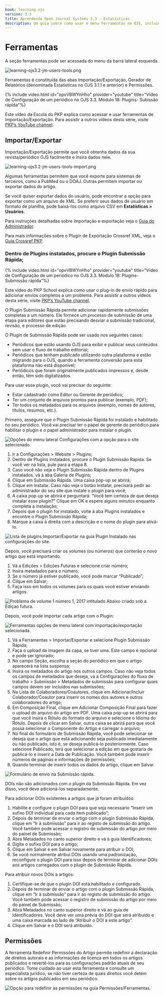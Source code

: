 ```yaml
---
book: learning-ojs
version: 3.3
title: Aprendendo Open Journal Systems 3.3 - Estatísticas
description: Um guia sobre como usar o menu Ferramentas no OJS, incluindo as funções Importar/Exportar e Submissão rápida.
---
```


# Ferramentas

A seção ferramentas pode ser acessada do menu da barra lateral esquerda.

![learning-ojs3.2-jm-users-tools.png](./assets/learning-ojs3.2-jm-users-tools.png)

Ferramentas é constituída das abas Importação/Exportação, Gerador de Relatórios (denominada Estatísticas no OJS 3.1.1 e anterior) e Permissões.

{% include video.html id="opvVBWYnHho" provider="youtube" title="Vídeo de Configuração de um periódico no OJS 3.3. Módulo 18: Plugins- Subissão rápida"%}

Este vídeo da Escola do PKP explica como acessar e usar ferramentas de Importação/Exportação. Para assistir a outros vídeos desta série, visite [PKP’s YouTube channel](https://www.youtube.com/playlist?list=PLg358gdRUrDVTXpuGXiMgETgnIouWoWaY).

## Importar/Exportar

Importação/Exportação permite que você obtenha dados da sua revista/periódico OJS facilmente e insira dados nele.

![learning-ojs3.2-jm-users-tools-import.png](./assets/learning-ojs3.2-jm-users-tools-import.png)

Algumas ferramentas permitem que você exporte para sistemas de terceiros, como a PubMed ou o DOAJ. Outras permitem importar ou exportar dados do artigo.

Se você quiser exportar dados do usuário, pode encontrar a opção para exportar como um arquivo de XML. Se preferir seus dados de usuário em formato de planilha, pode baixá-los como arquivo CSV em **Estatísticas > Usuários**.

Para instruções detalhadas sobre importação e exportação veja o [Guia do Administrador](https://docs.pkp.sfu.ca/admin-guide/en/data-import-and-export).

Para mais informações sobre o Plugin de Exportação Crossref XML, veja o [Guia Crossref PKP](https://docs.pkp.sfu.ca/crossref-ojs-manual/en/).

### Dentro de Plugins instalados, procure o Plugin Submissão Rápida;

{% include video.html id="opvVBWYnHho" provider="youtube" title="Vídeo de Configuração de um periódico no OJS 3.3. Módulo 18: Plugins- Submissão rápida"%}

Este vídeo do PKP School explica como usar o plug-in de envio rápido para adicionar envios completos a um problema. Para assistir a outros vídeos desta série, visite [PKP’s YouTube channel](https://www.youtube.com/playlist?list=PLg358gdRUrDVTXpuGXiMgETgnIouWoWaY).

O Plugin Submissão Rápida permite adicionar rapidamente submissões completas a um número. Ele fornece um processo de submissão de uma etapa para editores que estão precisando desviar a submissão tradicional, revisão, e processo de edição.

O Plugin de Submissão Rápida pode ser usado nos seguintes casos:

* Periódicos que estão usando OJS para exibir e publicar seus conteúdos sem usar o fluxo de trabalho editorial;
* Periódicos que tenham publicado utilizando outra plataforma e estão migrando para o OJS, quando a ferramenta conversão para esta plataforma não está disponível;
* Periódicos que foram originalmente publicados impressos e, desde então, têm sido digitalizados.

Para usar esse plugin, você vai precisar do seguinte:

* Estar cadastrado como Editor ou Gerente de periódico;
* Ter um conjunto de arquivos prontos para publicar (exemplo, PDF);
* Ter todos os metadados para os arquivos (exemplo, nomes de autores, títulos, resumos, etc.).

Primeiro, assegure que o Plugin Submissão Rápida foi instalado e habilitado no seu periódico.  Você vai precisar ter o papel de gerente do periódico para habilitar o plugin e o papel administrador para instalar o plugin.

![Opções do menu lateral Configurações com a opção para o site selecionado.](./assets/find-plugins.png)

1. Ir a Configurações > Website > Plugins;
2. Dentro de Plugins instalados, procure o Plugin Submissão Rápida.  Se você ver na lista, pule para a etapa 8.
3. Caso você não veja o Plugin Submissão Rápida dentro de Plugins instalados, vá à aba Galeria de Plugins;
4. Clique em Submissão Rápida. Uma caixa pop-up se abrirá;
5. Clique em Instalar.  Caso não veja o botão Instalar, precisará pedir ao administrador do seu site que instale o plugin para você;
6. A caixa pop-up se abrirá e perguntará: “Você tem certeza de que deseja instalar esse plugin?”  Clique em OK e espere alguns minutos enquanto completa a instalação;
7. Depois que o plugin for instalado, volte à aba Plugins instalados e encontre o Plugin Submissão Rápida;
8. Marque a caixa à direita com a descrição e o nome do plugin para ativá-lo.

![Lista de plugins Importar/Exportar na guia Plugin Instalado nas configurações do site.](./assets/enabled-import-plugins.png)

Depois, você precisará criar os volumes (ou números) que conterão o novo artigo que está importando.

1. Vá a Edições > Edições Futuras e selecione criar número;
2. Insira metadados para o número;
3. Se o número já estiver publicado, você pode marcar “Publicado”;
4. Clique em Salvar;
5. Faça isso em todos os volumes para os quais você estiver enviando artigos.

![Problema de volume 1 número 1, 2017 intitulado Abaixo criado sob a Ediçao futura.](./assets/create-issue.png)

Depois, você pode importar cada artigo com o Plugin:

![Ferramentas opções de menu lateral com importação/exportação selecionada.](./assets/import-plugins.png)

1. Vá a Ferramentas > Importar/Exportar e selecione Plugin Submissão Rápida;
2. Faça o upload da imagem da capa, se tiver uma.  Este campo é opcional e pode ser ignorado;
3. No campo Seção, escolha a seção do periódico em que o artigo aparecerá na lista suspensa;
4. Insira os metadados do artigo nos outros campos. Caso não veja todos os campos de metadados que deseja, vá a Configurações do fluxo de trabalho > Submissão > Metadados de submissão para configurar quais campos devem ser incluídos nas submissões;
5. Na Lista de Colaboradores/Coautores, clique em Adicionar/Incluir Colaborador/Coautor para inserir os nomes dos autores e outros colaboradores do artigo;
6. Em Composição Final, clique em Adicionar Composição Final para fazer o upload do arquivo do artigo em PDF.  Uma caixa pop-up se abrirá para que você insira o Rótulo do formato do arquivo e selecione o Idioma do Rótulo.  Depois de clicar em Salvar, outra caixa se abrirá para que você possa selecionar o Componente do Artigo e carregar o arquivo;
7. No final do formulário de Submissão Rápida, você pode selecionar se deseja que o artigo que está adicionando seja publicado imediatamente ou não publicado, isto é, se deseja publicá-lo posteriormente. Caso selecione Publicado, terá que selecionar a edição em que gostaria de publicá-lo e inserir a Data de Publicação. Você também pode inserir números de páginas e informações de permissões;
8. Quando terminar de inserir todos os dados do artigo, clique em Salvar.

![Formulário de envio na Submissão rápida.](./assets/quick-submit-plugin-2.png)

DOIs não são adicionados com o plugin da Submissão Rápida. Em vez disso, você deve adicioná-los separadamente.

Para adicionar DOIs existentes a artigos que já foram atribuídos:

1. Habilite e configure o plugin DOI para que seja necessário “Inserir um sufixo DOI individual para cada item publicado”;
2. Depois de terminar de enviar o artigo com o plugin Submissão Rápida, clique em “Ir à submissão” para ir ao registo de submissão do artigo. Você também pode acessar o registro de submissão do artigo por meio do painel de Submissão;
3. Abra Metadados no canto superior direito e vá à guia Identificadores;
4. Digite o sufixo DOI para o artigo;
5. Clique em Salvar e em Salvar novamente para atribuir o DOI;
6. Se você normalmente atribui DOIs usando uma padronização, reconfigure o plugin DOI para isso depois de terminar de adicionar DOIs aos artigos carregados com o plugin de Submissão Rápida.

Para atribuir novos DOIs a artigos:

1. Certifique-se de que o plugin DOI está habilitado e configurado.
2. Depois de terminar de enviar o artigo com o plugin Submissão Rápida, clique em “Ir à submissão” para ir ao registo de submissão do artigo. Você também pode acessar o registro de submissão do artigo por meio do painel de Submissão;
3. Abra Metadados no canto superior direito e vá ao guia de Identificadores. Você deve ver uma prévia do DOI que será atribuído e uma caixa marcada ao lado de “Atribuir o DOI a este artigo”.
4. Clique em Salvar e o DOI será atribuído.

## Permissões

A ferramenta Redefinir Permissões do Artigo permite redefinir a declaração de direitos autorais e as informações de licença em todos os artigos publicados e revertê-los para as configurações padrão atuais de seu periódico. Tome cuidado ao usar esta ferramenta e consulte um especialista jurídico, se não tiver certeza de quais direitos você detém sobre os artigos publicados em seu periódico.

![Opção para redefinir as permissões na guia Permissões/Ferramentas.](./assets/learning-ojs3.2-jm-users-tools-permissions.png)
